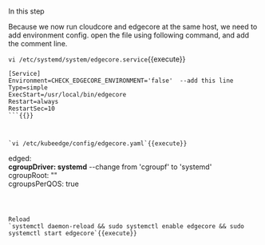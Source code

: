 #  
In this step 

Because we now run cloudcore and edgecore at the same host, we need to add environment config. open the file using following command, and add the comment line.

`vi /etc/systemd/system/edgecore.service`{{execute}}  

```
[Service]  
Environment=CHECK_EDGECORE_ENVIRONMENT='false'  --add this line   
Type=simple  
ExecStart=/usr/local/bin/edgecore  
Restart=always  
RestartSec=10
```{{}}     



`vi /etc/kubeedge/config/edgecore.yaml`{{execute}}     

```
edged:  
    **cgroupDriver: systemd**  --change from 'cgroupf' to 'systemd'  
    cgroupRoot: ""  
    cgroupsPerQOS: true  
```{{}}  
      
      
      
Reload  
`systemctl daemon-reload && sudo systemctl enable edgecore && sudo systemctl start edgecore`{{execute}}
